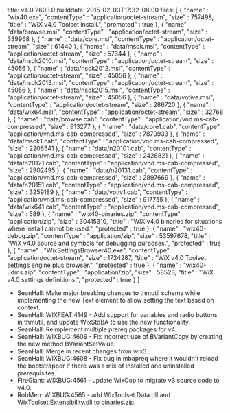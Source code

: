title: v4.0.2603.0
builddate: 2015-02-03T17:32-08:00
files: [
  { "name" : "wix40.exe", "contentType" : "application/octet-stream", "size" : 757498, "title" : "WiX v4.0 Toolset install.", "promoted" : true },
  { "name" : "data/browse.msi", "contentType" : "application/octet-stream", "size" : 339968 },
  { "name" : "data/core.msi", "contentType" : "application/octet-stream", "size" : 61440 },
  { "name" : "data/msdk.msi", "contentType" : "application/octet-stream", "size" : 57344 },
  { "name" : "data/nsdk2010.msi", "contentType" : "application/octet-stream", "size" : 45056 },
  { "name" : "data/nsdk2012.msi", "contentType" : "application/octet-stream", "size" : 45056 },
  { "name" : "data/nsdk2013.msi", "contentType" : "application/octet-stream", "size" : 45056 },
  { "name" : "data/nsdk2015.msi", "contentType" : "application/octet-stream", "size" : 45056 },
  { "name" : "data/votive.msi", "contentType" : "application/octet-stream", "size" : 286720 },
  { "name" : "data/wix64.msi", "contentType" : "application/octet-stream", "size" : 32768 },
  { "name" : "data/browse.cab", "contentType" : "application/vnd.ms-cab-compressed", "size" : 913277 },
  { "name" : "data/core1.cab", "contentType" : "application/vnd.ms-cab-compressed", "size" : 7870933 },
  { "name" : "data/msdk1.cab", "contentType" : "application/vnd.ms-cab-compressed", "size" : 2206541 },
  { "name" : "data/n20101.cab", "contentType" : "application/vnd.ms-cab-compressed", "size" : 2426821 },
  { "name" : "data/n20121.cab", "contentType" : "application/vnd.ms-cab-compressed", "size" : 2902495 },
  { "name" : "data/n20131.cab", "contentType" : "application/vnd.ms-cab-compressed", "size" : 2897669 },
  { "name" : "data/n20151.cab", "contentType" : "application/vnd.ms-cab-compressed", "size" : 3259189 },
  { "name" : "data/votiv1.cab", "contentType" : "application/vnd.ms-cab-compressed", "size" : 917755 },
  { "name" : "data/wix641.cab", "contentType" : "application/vnd.ms-cab-compressed", "size" : 589 },
  { "name" : "wix40-binaries.zip", "contentType" : "application/zip", "size" : 30415310, "title" : "WiX v4.0 binaries for situations where install cannot be used.", "protected" : true },
  { "name" : "wix40-debug.zip", "contentType" : "application/zip", "size" : 53597678, "title" : "WiX v4.0 source and symbols for debugging purposes.", "protected" : true },
  { "name" : "WixSettingsBrowser40.exe", "contentType" : "application/octet-stream", "size" : 1724287, "title" : "WiX v4.0 Toolset settings engine plus browser.", "protected" : true },
  { "name" : "wix40-udms.zip", "contentType" : "application/zip", "size" : 58523, "title" : "WiX v4.0 settings definitions.", "protected" : true }
 ]

* SeanHall: Make major breaking changes to thmutil schema while implementing the new Text element to allow setting the text based on context.
* SeanHall: WIXFEAT:4149 - Add support for variables and radio buttons in thmutil, and update WixStdBA to use the new functionality.
* SeanHall: Reimplement multiple prereq packages for v4.
* SeanHall: WIXBUG:4609 - Fix incorrect use of BVariantCopy by creating the new method BVariantSetValue.
* SeanHall: Merge in recent changes from wix3.
* SeanHall: WIXBUG:4608 - Fix bug in mbapreq where it wouldn't reload the bootstrapper if there was a mix of installed and uninstalled prerequisites.
* FireGiant: WIXBUG:4561 - update WixCop to migrate v3 source code to v4.0.
* RobMen: WIXBUG:4565 - add WixToolset.Data.dll and WixToolset.Extensibility.dll to binaries.zip.